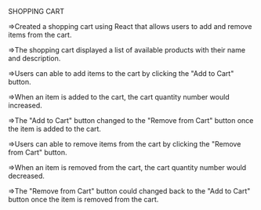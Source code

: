 SHOPPING CART

=>Created a shopping cart using React that allows users to add and remove items from the cart.

=>The shopping cart  displayed a list of available products with their name and description.

=>Users can able to add items to the cart by clicking the "Add to Cart" button.

=>When an item is added to the cart, the cart quantity number would increased.

=>The "Add to Cart" button  changed to the "Remove from Cart" button once the item is added to the cart.

=>Users can able to remove items from the cart by clicking the "Remove from Cart" button.

=>When an item is removed from the cart, the cart quantity number would decreased.

=>The "Remove from Cart" button could changed back to the "Add to Cart" button once the item is removed from the cart.

